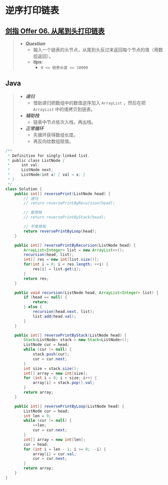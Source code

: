 # 逆序打印链表

## [剑指 Offer 06. 从尾到头打印链表](https://leetcode.cn/problems/cong-wei-dao-tou-da-yin-lian-biao-lcof/)

> - ***Question***
>   - 输入一个链表的头节点，从尾到头反过来返回每个节点的值（用数组返回）。
>   - ***tips:***
>     - `0 <= 链表长度 <= 10000`

## Java

> - ***递归***
>   - 借助递归把数组中的数值逆序加入 `ArrayList` ，然后在把 `ArrayList` 中的值拷贝到链表。
> - ***辅助栈***
>   - 链表中节点依次入栈，再出栈。
> - ***正常循环***
>   - 先循环获得数组长度。
>   - 再反向给数组赋值。

```java
/**
 * Definition for singly-linked list.
 * public class ListNode {
 *     int val;
 *     ListNode next;
 *     ListNode(int x) { val = x; }
 * }
 */
class Solution {
    public int[] reversePrint(ListNode head) {
        // 递归
        // return reversePrintByRecursion(head);

        // 使用栈
        // return reversePrintByStack(head);

        // 不使用栈
        return reversePrintByLoop(head);
    }

    public int[] reversePrintByRecursion(ListNode head) {
        ArrayList<Integer> list = new ArrayList<>();
        recursion(head, list);
        int[] res = new int[list.size()];
        for(int i = 0; i < res.length; ++i) {
            res[i] = list.get(i);
        }
        return res;
    }

    public void recursion(ListNode head, ArrayList<Integer> list) {
        if (head == null) {
            return;
        } else {
            recursion(head.next, list);
            list.add(head.val);
        }
    }

    public int[] reversePrintByStack(ListNode head) {
        Stack<ListNode> stack = new Stack<ListNode>();
        ListNode cur = head;
        while (cur != null) {
            stack.push(cur);
            cur = cur.next;
        }
        int size = stack.size();
        int[] array = new int[size];
        for (int i = 0; i < size; i++) {
            array[i] = stack.pop().val;
        }
        return array;
    }

    public int[] reversePrintByLoop(ListNode head) {
        ListNode cur = head;
        int len = 0;
        while (cur != null) {
            ++len;
            cur = cur.next;
        }
        int[] array = new int[len];
        cur = head;
        for (int i = len - 1; i >= 0; --i) {
            array[i] = cur.val;
            cur = cur.next;
        }
        return array;
    }
}
```
